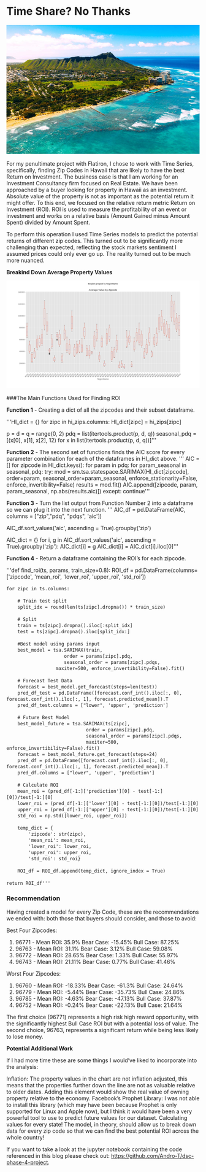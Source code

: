 # Time Share? No Thanks

<img src='https://github.com/Andro-T/dsc-phase-4-project/blob/main/images/Oahu.jpg'>

For my penultimate project with Flatiron, I chose to work with Time Series, specifically, finding Zip Codes in Hawaii that are likely to have the best Return on Investment. The business case is that I am working for an Investment Consultancy firm focused on Real Estate. We have been approached by a buyer looking for property in Hawaii as an investment. Absolute value of the property is not as important as the potential return it might offer. To this end, we focused on the relative return metric Return on Investment (ROI). ROI is used to measure the profitability of an event or investment and works on a relative basis (Amount Gained minus Amount Spent) divided by Amount Spent.

To perform this operation I used Time Series models to predict the potential returns of different zip codes. This turned out to be significantly more challenging than expected, reflecting the stock markets sentiment I assumed prices could only ever go up. The reality turned out to be much more nuanced. 

**Breakind Down Average Property Values**

<img src='https://github.com/Andro-T/dsc-phase-4-project/blob/main/images/boxplot.png'>

###The Main Functions Used  for Finding ROI

**Function 1** - Creating a dict of all the zipcodes and their subset dataframe.

'''HI_dict = {}
for zipc in hi_zips.columns:
    HI_dict[zipc] = hi_zips[zipc]
    
p = d = q = range(0, 2)
pdq = list(itertools.product(p, d, q))
seasonal_pdq = [(x[0], x[1], x[2], 12) for x in list(itertools.product(p, d, q))]'''

**Function 2** - The second set of functions finds the AIC score for every parameter combination for each of the dataframes in HI_dict above. 
'''
AIC = []
for zipcode in HI_dict.keys():
    for param in pdq:
        for param_seasonal in seasonal_pdq:
            try:
                mod = sm.tsa.statespace.SARIMAX(HI_dict[zipcode], order=param, 
                                                seasonal_order=param_seasonal, enforce_stationarity=False, 
                                                enforce_invertibility=False)
                results = mod.fit()
                AIC.append([zipcode, param, param_seasonal, np.abs(results.aic)])
            except:
                continue'''

**Function 3** - Turn the list output from Function Number 2 into a dataframe so we can plug it into the next function. 
'''
AIC_df = pd.DataFrame(AIC, columns = ["zip","pdq", "pdqs", 'aic'])

AIC_df.sort_values('aic', ascending = True).groupby('zip')

AIC_dict = {}
for i, g in AIC_df.sort_values('aic', ascending = True).groupby('zip'):
    AIC_dict[i] = g
    AIC_dict[i] = AIC_dict[i].iloc[0]'''

**Function 4** - Return a dataframe containing the ROI’s for each zipcode. 

'''def find_roi(ts, params, train_size=0.8):
    ROI_df = pd.DataFrame(columns=['zipcode', 'mean_roi', 'lower_roi', 'upper_roi', 'std_roi'])
    
    for zipc in ts.columns:

        # Train test split
        split_idx = round(len(ts[zipc].dropna()) * train_size)
        
        # Split
        train = ts[zipc].dropna().iloc[:split_idx]
        test = ts[zipc].dropna().iloc[split_idx:]
        
        #Best model using params input
        best_model = tsa.SARIMAX(train,
                         order = params[zipc].pdq,
                         seasonal_order = params[zipc].pdqs, 
                      maxiter=500, enforce_invertibility=False).fit()
        
        # Forecast Test Data
        forecast = best_model.get_forecast(steps=len(test))
        pred_df_test = pd.DataFrame([forecast.conf_int().iloc[:, 0], forecast.conf_int().iloc[:, 1], forecast.predicted_mean]).T
        pred_df_test.columns = ["lower", 'upper', 'prediction']
        
        # Future Best Model
        best_model_future = tsa.SARIMAX(ts[zipc],
                                 order = params[zipc].pdq,
                                 seasonal_order = params[zipc].pdqs, 
                                 maxiter=500, enforce_invertibility=False).fit()
        forecast = best_model_future.get_forecast(steps=24)
        pred_df = pd.DataFrame([forecast.conf_int().iloc[:, 0], forecast.conf_int().iloc[:, 1], forecast.predicted_mean]).T
        pred_df.columns = ["lower", 'upper', 'prediction']
        
        # Calculate ROI
        mean_roi = (pred_df[-1:]['prediction'][0] - test[-1:][0])/test[-1:][0]
        lower_roi = (pred_df[-1:]['lower'][0] - test[-1:][0])/test[-1:][0]
        upper_roi = (pred_df[-1:]['upper'][0] - test[-1:][0])/test[-1:][0]
        std_roi = np.std([lower_roi, upper_roi])
        
        temp_dict = {
            'zipcode': str(zipc),
            'mean_roi': mean_roi,
            'lower_roi': lower_roi,
            'upper_roi': upper_roi,
            'std_roi': std_roi}
        
        ROI_df = ROI_df.append(temp_dict, ignore_index = True)
        
    return ROI_df'''


### Recommendation

Having created a model for every Zip Code, these are the recommendations we ended with: both those that buyers should consider, and those to avoid: 

Best Four Zipcodes:
1. 96771 - Mean ROI: 35.9%	Bear Case: -15.45%	Bull Case: 87.25%
2. 96763 - Mean ROI: 31.1%	Bear Case: 3.12%	Bull Case: 59.08%
3. 96772 - Mean ROI: 28.65%	Bear Case: 1.33%	Bull Case: 55.97%
4. 96743 - Mean ROI: 21.11%	Bear Case: 0.77%	Bull Case: 41.46%

Worst Four Zipcodes:
1. 96760 - Mean ROI: -18.33%	Bear Case: -61.3%	Bull Case: 24.64%
2. 96779 - Mean ROI: -5.44%	Bear Case: -35.73%	Bull Case: 24.86%
3. 96785 - Mean ROI: -4.63%	Bear Case: -47.13%	Bull Case: 37.87%
4. 96752 - Mean ROI: -0.24%	Bear Case: -22.13%	Bull Case: 21.64%


The first choice (96771) represents a high risk high reward opportunity, with the significantly highest Bull Case ROI but with a potential loss of value. The second choice, 96763, represents a significant return while being less likely to lose money. 

**Potential Additional Work**

If I had more time these are some things I would’ve liked to incorporate into the analysis:

Inflation: The property values in the chart are not inflation adjusted, this means that the properties further down the line are not as valuable relative to older dates. Adding this element would show the real value of owning property relative to the economy. 
Facebook’s Prophet Library: I was not able to install this library (which may have been because Prophet is only supported for Linux and Apple now), but I think it would have been a very powerful tool to use to predict future values for our dataset. 
Calculating values for every state! The model, in theory, should allow us to break down data for every zip code so that we can find the best potential ROI across the whole country!

If you want to take a look at the jupyter notebook containing the code referenced in this blog please check out: https://github.com/Andro-T/dsc-phase-4-project.

